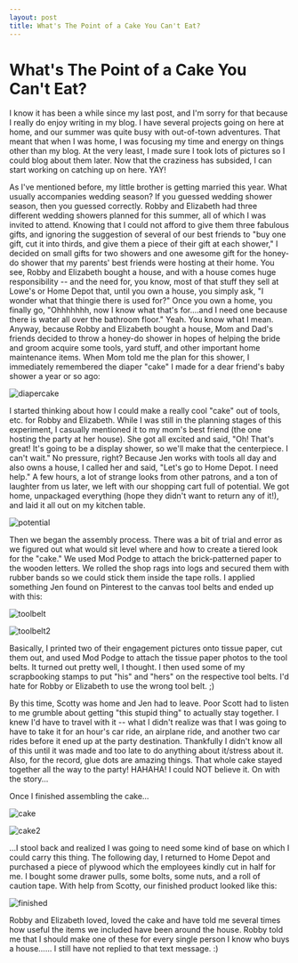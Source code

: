 ```yaml
---
layout: post
title: What's The Point of a Cake You Can't Eat?
---
```


What's The Point of a Cake You Can't Eat?
===================
I know it has been a while since my last post, and I'm sorry for that because I really do enjoy writing in my blog. I have several projects going on here at home, and our summer was quite busy with out-of-town adventures. That meant that when I was home, I was
focusing my time and energy on things other than my blog. At the very least, I made sure I took lots of pictures so I could blog about them later. Now that the craziness has subsided, I can start working on 
catching up on here. YAY!

As I've mentioned before, my little brother is getting married this year. What usually accompanies wedding season? If you guessed wedding shower season, then you guessed correctly. Robby and Elizabeth had three different
wedding showers planned for this summer, all of which I was invited to attend. Knowing that I could not afford to give them three fabulous gifts, and ignoring the suggestion of several of our best friends to "buy one 
gift, cut it into thirds, and give them a piece of their gift at each shower," I decided on small gifts for two showers and one awesome gift for the honey-do shower that my parents' best friends were hosting at their
home. You see, Robby and Elizabeth bought a house, and with a house comes huge responsibility -- and the need for, you know, most of that stuff they sell at Lowe's or Home Depot that, until you own a house, you simply 
ask, "I wonder what that thingie there is used for?" Once you own a home, you finally go, "Ohhhhhhh, now I know what that's for....and I need one because there is water all over the bathroom floor." Yeah. You know 
what I mean. Anyway, because Robby and Elizabeth bought a house, Mom and Dad's friends decided to throw a honey-do shower in hopes of helping the bride and groom acquire some tools, yard stuff, and other important 
home maintenance items. When Mom told me the plan for this shower, I immediately remembered the diaper "cake" I made for a dear friend's baby shower a year or so ago:

![diapercake](http://i1230.photobucket.com/albums/ee481/ptkatz/Blog%20Pictures/IMG_0611.jpg)

I started thinking about how I could make a really cool "cake" out of tools, etc. for Robby and Elizabeth. While I was still in the planning stages of this experiment, I casually mentioned it to my mom's best friend
(the one hosting the party at her house). She got all excited and said, "Oh! That's great! It's going to be a display shower, so we'll make that the centerpiece. I can't wait." No pressure, right? Because Jen works with tools all 
day and also owns a house, I called her and said, "Let's go to Home Depot. I need help." A few hours, a lot of strange looks from other patrons, and a ton of laughter from us later, we left with our shopping cart full of potential.
We got home, unpackaged everything (hope they didn't want to return any of it!), and laid it all out on my kitchen table. 

![potential](http://i1230.photobucket.com/albums/ee481/ptkatz/Blog%20Pictures/IMG_2750.jpg)

Then we began the assembly process. There was a bit of trial and error as we figured out what would sit level where and how to create a tiered look for the "cake." We used Mod Podge to attach the brick-patterned paper to 
the wooden letters. We rolled the shop rags into logs and secured them with rubber bands so we could stick them inside the tape rolls. I applied something Jen found on Pinterest to the canvas tool belts and ended up with this:

![toolbelt](http://i1230.photobucket.com/albums/ee481/ptkatz/Blog%20Pictures/IMG_1288.jpg)

![toolbelt2](http://i1230.photobucket.com/albums/ee481/ptkatz/Blog%20Pictures/IMG_1289.jpg)

Basically, I printed two of their engagement pictures onto tissue paper, cut them out, and used Mod Podge to attach the tissue paper photos to the tool belts. It turned out pretty well, I thought. I then used some of my scrapbooking 
stamps to put "his" and "hers" on the respective tool belts. I'd hate for Robby or Elizabeth to use the wrong tool belt. ;)

By this time, Scotty was home and Jen had to leave. Poor Scott had to listen to me grumble about getting "this stupid thing" to actually stay together. I knew I'd have to travel with it -- what I didn't realize was that I was going 
to have to take it for an hour's car ride, an airplane ride, and another two car rides before it ened up at the party destination. Thankfully I didn't know all of this until it was made and too late to do anything about it/stress about it. Also, 
for the record, glue dots are amazing things. That whole cake stayed together all the way to the party! HAHAHA! I could NOT believe it. On with the story...

Once I finished assembling the cake...

![cake](http://i1230.photobucket.com/albums/ee481/ptkatz/Blog%20Pictures/IMG_2756.jpg)

![cake2](http://i1230.photobucket.com/albums/ee481/ptkatz/Blog%20Pictures/IMG_2762.jpg)

...I stool back and realized I was going to need some kind of base on which I could carry this thing. The following day, I returned to Home Depot and purchased a piece of plywood which the employees kindly cut in half for me. 
I bought some drawer pulls, some bolts, some nuts, and a roll of caution tape. With help from Scotty, our finished product looked like this:

![finished](http://i1230.photobucket.com/albums/ee481/ptkatz/Blog%20Pictures/IMG_1294.jpg)

Robby and Elizabeth loved, loved the cake and have told me several times how useful the items we included have been around the house. Robby told me that I should make one of these for every single person I know who buys a house......
I still have not replied to that text message. :)

